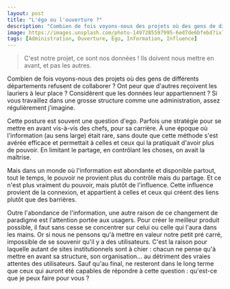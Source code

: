 ```yaml
---
layout: post
title: "L'égo ou l'ouverture ?"
description: "Combien de fois voyons-nous des projets où des gens de différents départements refusent de collaborer ? Ont peur que d'autres reçoivent les lauriers à leur place ? Considèrent que les données leur appartiennent ?"
image: https://images.unsplash.com/photo-1497285597995-6ed7de6bfebd?ixlib=rb-1.2.1&ixid=eyJhcHBfaWQiOjEyMDd9&auto=format&fit=crop&w=700&q=60
tags: [Administration, Ouverture, Égo, Information, Influence]
---
```


> C'est notre projet, ce sont nos données ! Ils doivent nous mettre en avant, et pas les autres.

Combien de fois voyons-nous des projets où des gens de différents départements refusent de collaborer ? Ont peur que d'autres reçoivent les lauriers à leur place ? Considèrent que les données leur appartiennent ? Si vous travaillez dans une grosse structure comme une administration, assez régulièrement j'imagine.

Cette posture est souvent une question d'ego. Parfois une stratégie pour se mettre en avant vis-à-vis des chefs, pour sa carrière. À une époque où l'information (au sens large) était rare, sans doute que cette méthode s'est avérée efficace et permettait à celles et ceux qui la pratiquait d'avoir plus de pouvoir. En limitant le partage, en contrôlant les choses, on avait la maîtrise.

Mais dans un monde où l'information est abondante et disponible partout, tout le temps, le pouvoir ne provient plus du contrôle mais du partage. Et ce n'est plus vraiment du pouvoir, mais plutôt de l'influence. Cette influence provient de la connexion, et appartient à celles et ceux qui créent des liens plutôt que des barrières.

Outre l'abondance de l'information, une autre raison de ce changement de paradigme est l'attention portée aux usagers. Pour créer le meilleur produit possible, il faut sans cesse se concentrer sur celui ou celle qui l'aura dans les mains. Or si nous ne pensons qu'à mettre en valeur notre petit pré carré, impossible de se souvenir qu'il y a des utilisateurs. C'est la raison pour laquelle autant de sites institutionnels sont à chier : chacun ne pense qu'à mettre en avant sa structure, son organisation… au détriment des vraies attentes des utilisateurs. Sauf qu'au final, ne resteront dans le long terme que ceux qui auront été capables de répondre à cette question : qu'est-ce que je peux faire pour vous ?
